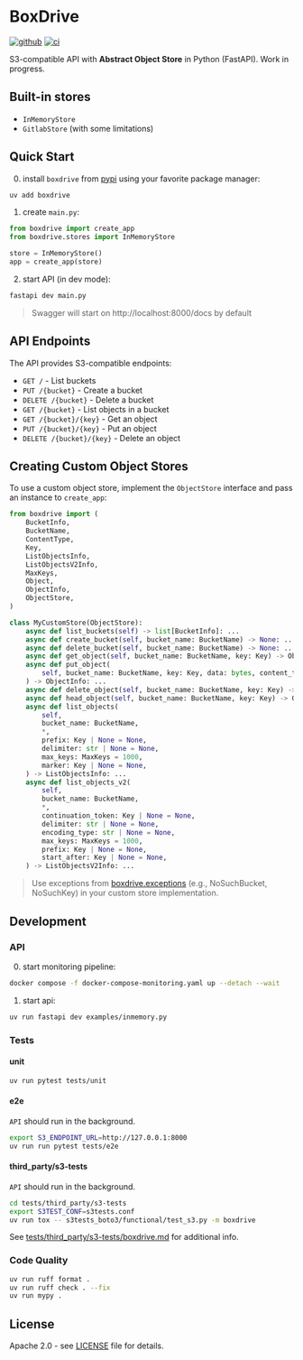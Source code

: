 # BoxDrive
[![github]](https://github.com/cospectrum/boxdrive)
[![ci]](https://github.com/cospectrum/boxdrive/actions)

[github]: https://img.shields.io/badge/github-cospectrum/boxdrive-8da0cb?logo=github
[ci]: https://github.com/cospectrum/boxdrive/workflows/ci/badge.svg

S3-compatible API with **Abstract Object Store** in Python (FastAPI).
Work in progress.

## Built-in stores
- `InMemoryStore`
- `GitlabStore` (with some limitations)

## Quick Start

0. install `boxdrive` from [pypi](https://pypi.org/project/boxdrive/) using your favorite package manager:
```bash
uv add boxdrive
```

1. create `main.py`:
```python
from boxdrive import create_app
from boxdrive.stores import InMemoryStore

store = InMemoryStore()
app = create_app(store)
```

2. start API (in dev mode):
```bash
fastapi dev main.py
```
> Swagger will start on http://localhost:8000/docs by default

## API Endpoints

The API provides S3-compatible endpoints:

- `GET /` - List buckets
- `PUT /{bucket}` - Create a bucket
- `DELETE /{bucket}` - Delete a bucket
- `GET /{bucket}` - List objects in a bucket
- `GET /{bucket}/{key}` - Get an object
- `PUT /{bucket}/{key}` - Put an object
- `DELETE /{bucket}/{key}` - Delete an object

## Creating Custom Object Stores

To use a custom object store, implement the `ObjectStore` interface and pass an instance to `create_app`:

```python
from boxdrive import (
    BucketInfo,
    BucketName,
    ContentType,
    Key,
    ListObjectsInfo,
    ListObjectsV2Info,
    MaxKeys,
    Object,
    ObjectInfo,
    ObjectStore,
)

class MyCustomStore(ObjectStore):
    async def list_buckets(self) -> list[BucketInfo]: ...
    async def create_bucket(self, bucket_name: BucketName) -> None: ...
    async def delete_bucket(self, bucket_name: BucketName) -> None: ...
    async def get_object(self, bucket_name: BucketName, key: Key) -> Object: ...
    async def put_object(
        self, bucket_name: BucketName, key: Key, data: bytes, content_type: ContentType | None = None
    ) -> ObjectInfo: ...
    async def delete_object(self, bucket_name: BucketName, key: Key) -> None: ...
    async def head_object(self, bucket_name: BucketName, key: Key) -> ObjectInfo: ...
    async def list_objects(
        self,
        bucket_name: BucketName,
        *,
        prefix: Key | None = None,
        delimiter: str | None = None,
        max_keys: MaxKeys = 1000,
        marker: Key | None = None,
    ) -> ListObjectsInfo: ...
    async def list_objects_v2(
        self,
        bucket_name: BucketName,
        *,
        continuation_token: Key | None = None,
        delimiter: str | None = None,
        encoding_type: str | None = None,
        max_keys: MaxKeys = 1000,
        prefix: Key | None = None,
        start_after: Key | None = None,
    ) -> ListObjectsV2Info: ...
```
> Use exceptions from [boxdrive.exceptions](./src/boxdrive/exceptions.py)
> (e.g., NoSuchBucket, NoSuchKey) in your custom store implementation.

## Development

### API

0. start monitoring pipeline:
```sh
docker compose -f docker-compose-monitoring.yaml up --detach --wait
```

1. start api:
```sh
uv run fastapi dev examples/inmemory.py
```

### Tests

#### unit
```bash
uv run pytest tests/unit
```

#### e2e
`API` should run in the background.
```bash
export S3_ENDPOINT_URL=http://127.0.0.1:8000
uv run run pytest tests/e2e
```

#### third_party/s3-tests
`API` should run in the background.
```bash
cd tests/third_party/s3-tests
export S3TEST_CONF=s3tests.conf
uv run tox -- s3tests_boto3/functional/test_s3.py -m boxdrive
```
See [tests/third_party/s3-tests/boxdrive.md](./tests/third_party/s3-tests/boxdrive.md)
for additional info.

### Code Quality

```bash
uv run ruff format .
uv run ruff check . --fix
uv run mypy .
```

## License

Apache 2.0 - see [LICENSE](./LICENSE) file for details.
